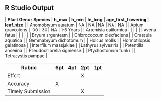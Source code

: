 ## R Studio Output

| **Plant Genus Species** | **h_max** | **h_min** | **le_long** | **age_first_flowering** | **leaf_size** |
| Anomobryum auratum | NA | NA | NA | NA | NA |
| Apium graveolens | 100 | 30 | NA | 1-5 Years |
| Artemisia californica | | | | |
| Avena fatua | | | | |
| Bryum argenteum |
| Chlorococcum oleofaciens |
| Crassula aquatica |
| Gemmabryum dichotomum	|
| Holcus mollis |
| Hormotilopsis gelatinosa |
| Interfilum massjukiae |
| Lathyrus sylvestris |
| Potentilla anserina |
| Pseudochlorella signiensis |
| Ptychostomum funkii |
| Tetracystis pampae |



| **Rubric** | **6pt** | **4pt** | **2pt** | **1pt** |
| --- | ---| --- | --- | --- |
| Effort | |  | X | |
| Accuracy | X | | | |
| Timely Submission | | | X | |
